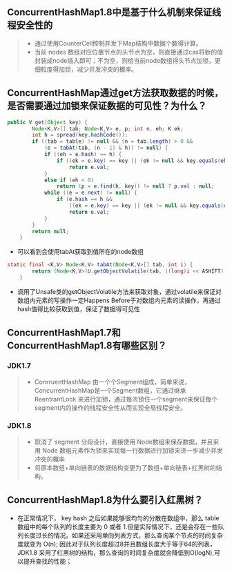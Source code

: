 ## ConcurrentHashMap1.8中是基于什么机制来保证线程安全性的

>- 通过使用CounterCell控制并发下Map结构中数据个数得计算。
>- 当前 nodes 数组对应位置节点的头节点为空，则直接通过cas将新的值封装成node插入即可；不为空，则给当前node数组得头节点加锁，更细粒度得加锁，减少并发冲突的概率。


## ConcurrentHashMap通过get方法获取数据的时候，是否需要通过加锁来保证数据的可见性？为什么？
```java
public V get(Object key) {
        Node<K,V>[] tab; Node<K,V> e, p; int n, eh; K ek;
        int h = spread(key.hashCode());
        if ((tab = table) != null && (n = tab.length) > 0 &&
            (e = tabAt(tab, (n - 1) & h)) != null) {
            if ((eh = e.hash) == h) {
                if ((ek = e.key) == key || (ek != null && key.equals(ek)))
                    return e.val;
            }
            else if (eh < 0)
                return (p = e.find(h, key)) != null ? p.val : null;
            while ((e = e.next) != null) {
                if (e.hash == h &&
                    ((ek = e.key) == key || (ek != null && key.equals(ek))))
                    return e.val;
            }
        }
        return null;
    }
```
- 可以看到会使用tabAt获取到值所在的node数组
```java
static final <K,V> Node<K,V> tabAt(Node<K,V>[] tab, int i) {
        return (Node<K,V>)U.getObjectVolatile(tab, ((long)i << ASHIFT) + ABASE);
    }
```
- 调用了Unsafe类的getObjectVolatile方法来获取对象，通过volatile来保证对数组内元素的写操作一定Happens Before于对数组内元素的读操作，再通过hash值得比较获取到值，保证了数据得可见性

## ConcurrentHashMap1.7和ConcurrentHashMap1.8有哪些区别？
### JDK1.7
>- ConrruentHashMap 由一个个Segment组成，简单来说，ConcurrentHashMap是一个Segment数组，它通过继承ReentrantLock 来进行加锁，通过每次锁住一个segment来保证每个segment内的操作的线程安全性从而实现全局线程安全。
### JDK1.8
>- 取消了 segment 分段设计，直接使用 Node数组来保存数据，并且采用 Node 数组元素作为锁来实现每一行数据进行加锁来进一步减少并发冲突的概率
>- 将原本数组+单向链表的数据结构变更为了数组+单向链表+红黑树的结构。

## ConcurrentHashMap1.8为什么要引入红黑树？

- 在正常情况下， key hash 之后如果能够很均匀的分散在数组中，那么 table 数组中的每个队列的长度主要为 0 或者 1.但是实际情况下，还是会存在一些队列长度过长的情况。如果还采用单向列表方式，那么查询某个节点的时间复杂度就变为 O(n); 因此对于队列长度超过8并且数组长度大于等于64的列表， JDK1.8 采用了红黑树的结构，那么查询的时间复杂度就会降低到O(logN),可以提升查找的性能；